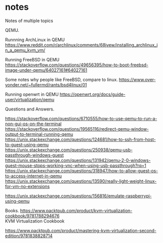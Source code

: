 # notes
Notes of multiple topics

QEMU.

Runnning ArchLinux in QEMU
https://www.reddit.com/r/archlinux/comments/68jvew/installing_archlinux_in_a_qemu_kvm_vm/

Running FreeBSD in QEMU 
https://stackoverflow.com/questions/49656395/how-to-boot-freebsd-image-under-qemu/64027161#64027161

Some notes why people like FreeBSD, compare to linux.
https://www.over-yonder.net/~fullermd/rants/bsd4linux/01

Running openwrt in QEMU
https://openwrt.org/docs/guide-user/virtualization/qemu


Questions and Answers.

https://stackoverflow.com/questions/6710555/how-to-use-qemu-to-run-a-non-gui-os-on-the-terminal
https://stackoverflow.com/questions/19565116/redirect-qemu-window-output-to-terminal-running-qemu
https://unix.stackexchange.com/questions/124681/how-to-ssh-from-host-to-guest-using-qemu
https://unix.stackexchange.com/questions/250938/qemu-usb-passthrough-windows-guest
https://unix.stackexchange.com/questions/131942/qemu-2-0-windows-guest-mouse-stops-working-vnc-when-using-usb-passthrough?rq=1
https://unix.stackexchange.com/questions/318947/how-to-allow-guest-os-to-access-internet-in-qemu
https://unix.stackexchange.com/questions/13590/really-light-weight-linux-for-vm-no-extensions

https://unix.stackexchange.com/questions/156816/emulate-raspberrypi-using-qemu


Books.
https://www.packtpub.com/product/kvm-virtualization-cookbook/9781788294676  
KVM Virtualization Cookbook

https://www.packtpub.com/product/mastering-kvm-virtualization-second-edition/9781838828714
